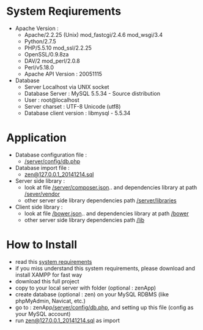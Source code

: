 # System Reqiurements
- Apache Version :
    - Apache/2.2.25 (Unix) mod_fastcgi/2.4.6 mod_wsgi/3.4
    - Python/2.7.5
    - PHP/5.5.10 mod_ssl/2.2.25
    - OpenSSL/0.9.8za
    - DAV/2 mod_perl/2.0.8
    - Perl/v5.18.0
    - Apache API Version : 20051115
- Database
    - Server Localhost via UNIX socket 
    - Database Server : MySQL 5.5.34 - Source distribution
    - User : root@localhost
    - Server charset : UTF-8 Unicode (utf8)
    - Database client version : libmysql - 5.5.34

# Application
- Database configuration file : 
    - [/server/config/db.php]
- Database import file : 
    - [zen@127.0.0.1_20141214.sql]
- Server side library :
    - look at file [/server/composer.json].. and dependencies library at path [/sever/vendor]
    - other server side library dependencies path [/server/libraries]
- Client side library : 
    - look at file [/bower.json].. and dependencies library at path [/bower]
    - other server side library dependencies path [/lib]

# How to Install
- read this [system requirements]
- if you miss understand this system requirements, please download and install XAMPP for fast way
- download this full project
- copy to your local server with folder (optional : zenApp)
- create database (optional : zen) on your MySQL RDBMS (like phpMyAdmin, Navicat, etc.)
- go to : zenApp[/server/config/db.php], and setting up this file (config as your MySQL account)
- run [zen@127.0.0.1_20141214.sql] as import

[system requirements]:README.md#system-reqiurements
[zen@127.0.0.1_20141214.sql]:zen@127.0.0.1_20141214.sql
[/server/config/db.php]:server/config/db.php
[/server/composer.json]:server/composer.json
[/server/libraries]:server/libraries
[/bower.json]:bower.json
[/bower]:bower
[/sever/vendor]:sever/vendor
[/lib]:lib
